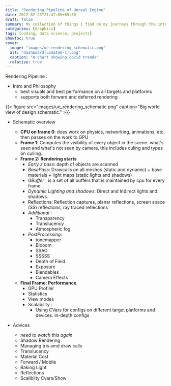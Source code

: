```yaml
---
title: "Rendering Pipeline of Unreal Engine"
date: 2022-02-23T21:47:05+05:30
draft: false
summary: My collection of things I find on my journeys through the internet.
categories: [Graphics]
tags: [coding, data science, projects]
ShowToc: true
cover:
  image: "images/ue_rendering_schematic.png"
  alt: "dashboard[updated-1].png"
  caption: "A chart showing covid trends"
  relative: true
---
```


Rendering Pipeline :

* Intro and Philosophy
    - best visuals and best performance on all targets and platforms
    - supports both forward and deferred rendering

{{< figure src="images/ue_rendering_schematic.png" caption="Big world view of design schematic." >}}

* Schematic overview
    - **CPU on frame 0**: does work on physics, networking, animations, etc. then passes on the work to GPU
    - **Frame 1**: Computes the visibility of every object in the scene. what's seen and what's not seen by camera. this includes culing and types on culling.
    - **Frame 2: Rendering starts**
      - *Early z pass*: depth of objects are scanned
      - *BasePass*: Drawcalls on all meshes (static and dynamic) + base materials + light maps (static lights and shadows)
      - *GBuffer* : is a set of all buffers that is maintained by cpu for every frame
      - *Dynamic Lighting and shadows*: Direct and Indirect lights and shadows.
      - Reflections: Reflection captures, planar reflections, screen space (SS) reflections, ray traced reflections
      - *Additional* : 
        - Transparency
        - Translucency
        - Atmospheric fog
      - *PostProcessing*:
        - tonemapper
        - Blooom
        - SSAO
        - SSSSS
        - Depth of Field 
        - Exposure
        - Blendables
        - Camera Effects
    - **Final Frame: Performance**
        - GPU Profiler
        - Statistics
        - View modes
        - Scalability :
          - Using CVars for configs on different target platforms and devices. in-depth configs

* Advices 
    - *need to watch this again*
    - Shadow Rendering
    - Managing tris amd draw calls
    - Translucency
    - Material Cost
    - Forward / Mobile
    - Baking Light
    - Reflections
    - Scalibilty Cvars/Show